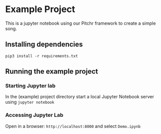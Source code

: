 # Example Project
This is a jupyter notebook using our Pitchr framework to create a simple song.

## Installing dependencies
`pip3 install -r requirements.txt`

## Running the example project


### Starting Jupyter lab
In the (example) project directory start a local Jupyter Notebook server using `jupyter notebook`

### Accessing Jupyter Lab
Open in a browser: `http://localhost:8000` and select `Demo.ipynb`
